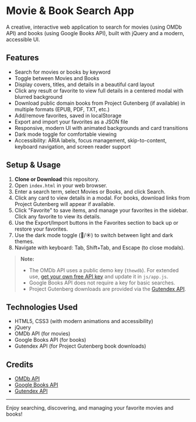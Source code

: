 # Movie & Book Search App

A creative, interactive web application to search for movies (using OMDb API) and books (using Google Books API), built with jQuery and a modern, accessible UI.

## Features
- Search for movies or books by keyword
- Toggle between Movies and Books
- Display covers, titles, and details in a beautiful card layout
- Click any result or favorite to view full details in a centered modal with blurred background
- Download public domain books from Project Gutenberg (if available) in multiple formats (EPUB, PDF, TXT, etc.)
- Add/remove favorites, saved in localStorage
- Export and import your favorites as a JSON file
- Responsive, modern UI with animated backgrounds and card transitions
- Dark mode toggle for comfortable viewing
- Accessibility: ARIA labels, focus management, skip-to-content, keyboard navigation, and screen reader support

## Setup & Usage
1. **Clone or Download** this repository.
2. Open `index.html` in your web browser.
3. Enter a search term, select Movies or Books, and click Search.
4. Click any card to view details in a modal. For books, download links from Project Gutenberg will appear if available.
5. Click "Favorite" to save items, and manage your favorites in the sidebar. Click any favorite to view its details.
6. Use the Export/Import buttons in the Favorites section to back up or restore your favorites.
7. Use the dark mode toggle (🌙/☀️) to switch between light and dark themes.
8. Navigate with keyboard: Tab, Shift+Tab, and Escape (to close modals).

> **Note:**
> - The OMDb API uses a public demo key (`thewdb`). For extended use, [get your own free API key](http://www.omdbapi.com/apikey.aspx) and update it in `js/app.js`.
> - Google Books API does not require a key for basic searches.
> - Project Gutenberg downloads are provided via the [Gutendex API](https://gutendex.com/).

## Technologies Used
- HTML5, CSS3 (with modern animations and accessibility)
- jQuery
- OMDb API (for movies)
- Google Books API (for books)
- Gutendex API (for Project Gutenberg book downloads)

## Credits
- [OMDb API](http://www.omdbapi.com/)
- [Google Books API](https://developers.google.com/books/)
- [Gutendex API](https://gutendex.com/)

---

Enjoy searching, discovering, and managing your favorite movies and books! 